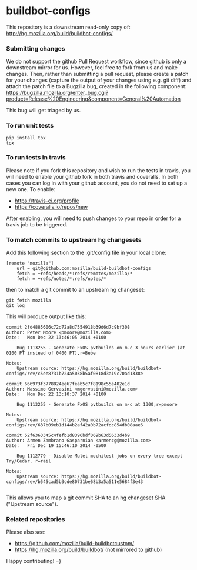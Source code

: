 # buildbot-configs
This repository is a downstream read-only copy of:
http://hg.mozilla.org/build/buildbot-configs/

### Submitting changes
We do not support the github Pull Request workflow, since github is only a downstream
mirror for us. However, feel free to fork from us and make changes. Then, rather than
submitting a pull request, please create a patch for your changes (capture the output
of your changes using e.g. git diff) and attach the patch file to a Bugzilla bug,
created in the following component:
https://bugzilla.mozilla.org/enter_bug.cgi?product=Release%20Engineering&component=General%20Automation

This bug will get triaged by us.

### To run unit tests
```
pip install tox
tox
```

### To run tests in travis
Please note if you fork this repository and wish to run the tests in travis,
you will need to enable your github fork in both travis and coveralls. In both
cases you can log in with your github account, you do not need to set up a new
one. To enable:
* https://travis-ci.org/profile
* https://coveralls.io/repos/new

After enabling, you will need to push changes to your repo in order for a travis
job to be triggered.

### To match commits to upstream hg changesets
Add this following section to the .git/config file in your local clone:
```
[remote "mozilla"]
	url = git@github.com:mozilla/build-buildbot-configs
	fetch = +refs/heads/*:refs/remotes/mozilla/*
	fetch = +refs/notes/*:refs/notes/*
```
then to match a git commit to an upstream hg changeset:
```
git fetch mozilla
git log
```
This will produce output like this:
```
commit 2fd4885606c72d72a8d7554918b39d6d7c9bf308
Author: Peter Moore <pmoore@mozilla.com>
Date:   Mon Dec 22 13:46:05 2014 +0100

    Bug 1113255 - Generate FxOS pvtbuilds on m-c 3 hours earlier (at 0100 PT instead of 0400 PT),r=Bebe

Notes:
    Upstream source: https://hg.mozilla.org/build/buildbot-configs/rev/c5ee8731b724a5038b5af0818d3a19c70ad1338e

commit 666973f3778824ee67feab5c7f8198c55e402e1d
Author: Massimo Gervasini <mgervasini@mozilla.com>
Date:   Mon Dec 22 13:10:37 2014 +0100

    Bug 1113255 - Generate FxOS pvtbuilds on m-c at 1300,r=pmoore

Notes:
    Upstream source: https://hg.mozilla.org/build/buildbot-configs/rev/637b09eb1d144b2af42a0b72acfdc854db08aae6

commit 52f6363345c4fefb1d8396bdf069b63d5633d4b9
Author: Armen Zambrano Gasparnian <armenzg@mozilla.com>
Date:   Fri Dec 19 15:46:10 2014 -0500

    Bug 1112779 - Disable Mulet mochitest jobs on every tree except Try/Cedar. r=rail

Notes:
    Upstream source: https://hg.mozilla.org/build/buildbot-configs/rev/b545cad5b3cde80731be68b3a5a511e5684f3e43


```
This allows you to map a git commit SHA to an hg changeset SHA ("Upstream source").

### Related repositories

Please also see:
* https://github.com/mozilla/build-buildbotcustom/
* https://hg.mozilla.org/build/buildbot/ (not mirrored to github)

Happy contributing! =)
